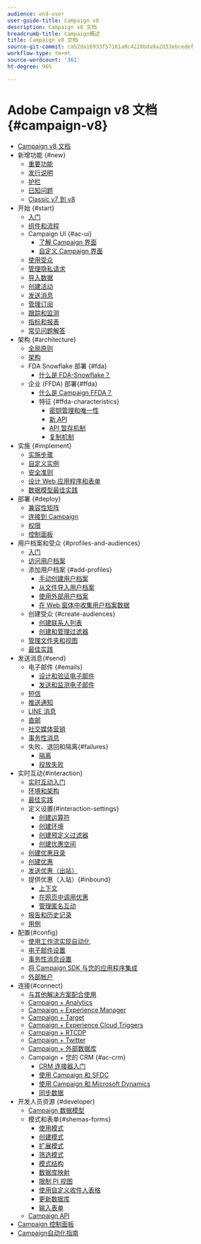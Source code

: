 ```yaml
---
audience: end-user
user-guide-title: Campaign v8
description: Campaign v8 文档
breadcrumb-title: Campaign概述
title: Campaign v8 文档
source-git-commit: ca52da16933f57181a0c4228bda9a2d33ebcedef
workflow-type: tm+mt
source-wordcount: '361'
ht-degree: 96%

---
```



# Adobe Campaign v8 文档 {#campaign-v8}

+ [Campaign v8 文档](campaign-home.md)
+ 新增功能 {#new}
   + [重要功能](start/whats-new.md)
   + [发行说明](start/release-notes.md)
   + [护栏](start/ac-guardrails.md)
   + [已知问题](start/known-issues.md)
   + [Classic v7 到 v8](start/v7-to-v8.md)
+ 开始 {#start}
   + [入门](start/get-started.md)
   + [组件和流程](start/ac-components.md)
   + Campaign UI {#ac-ui}
      + [了解 Campaign 界面](start/campaign-ui.md)
      + [自定义 Campaign 界面](start/customize-ui.md)
   + [使用受众](start/audiences.md)
   + [管理隐私请求](start/privacy.md)
   + [导入数据](start/import.md)
   + [创建活动](start/campaigns.md)
   + [发送消息](start/create-message.md)
   + [管理订阅](start/subscriptions.md)
   + [跟踪和监测](start/tracking.md)
   + [指标和报表](start/reporting.md)
   + [常见问题解答](start/campaign-faq.md)
+ 架构 {#architecture}
   + [全局原则](architecture/general-architecture.md)
   + [架构](architecture/architecture.md)
   + FDA Snowflake 部署 {#fda}
      + [什么是 FDA-Snowflake？](architecture/fda-deployment.md)
   + 企业 (FFDA) 部署{#ffda}
      + [什么是 Campaign FFDA？](architecture/enterprise-deployment.md)
      + 特征 {#ffda-characteristics}
         + [密钥管理和唯一性](architecture/keys.md)
         + [新 API](architecture/new-apis.md)
         + [API 暂存机制](architecture/staging.md)
         + [复制机制](architecture/replication.md)
+ 实施 {#implement}
   + [实施步骤](start/implement.md)
   + [自定义实例](dev/customize.md)
   + [安全准则](config/security.md)
   + [设计 Web 应用程序和表单](dev/webapps.md)
   + [数据模型最佳实践](dev/datamodel-best-practices.md)
+ 部署 {#deploy}
   + [兼容性矩阵](start/compatibility-matrix.md)
   + [连接到 Campaign](start/connect.md)
   + [权限](start/permissions.md)
   + [控制面板](config/self-service.md)
+ 用户档案和受众 {#profiles-and-audiences}
   + [入门](audiences/gs-audiences.md)
   + [访问用户档案](audiences/view-profiles.md)
   + 添加用户档案 {#add-profiles}
      + [手动创建用户档案](audiences/create-profiles.md)
      + [从文件导入用户档案](audiences/import-profiles.md)
      + [使用外部用户档案](audiences/external-profiles.md)
      + [在 Web 窗体中收集用户档案数据](audiences/collect-profiles.md)
   + 创建受众 {#create-audiences}
      + [创建联系人列表](audiences/create-audiences.md)
      + [创建和管理过滤器](audiences/create-filters.md)
   + [管理文件夹和视图](audiences/folders-and-views.md)
   + [最佳实践](audiences/audiences-best-practices.md)
+ 发送消息{#send}
   + 电子邮件 {#emails}
      + [设计和验证电子邮件](send/email.md)
      + [发送和监测电子邮件](send/send.md)
   + [短信](send/sms.md)
   + [推送通知](send/push.md)
   + [LINE 消息](send/line.md)
   + [直邮](send/direct-mail.md)
   + [社交媒体营销](send/twitter.md)
   + [事务性消息](send/transactional.md)
   + 失败、退回和隔离{#failures}
      + [隔离](send/quarantines.md)
      + [投放失败](send/delivery-failures.md)
+ 实时互动{#interaction}
   + [实时互动入门](interaction/interaction.md)
   + [环境和架构](interaction/interaction-architecture.md)
   + [最佳实践](interaction/interaction-best-practices.md)
   + 定义设置{#interaction-settings}
      + [创建运算符](interaction/interaction-operators.md)
      + [创建环境](interaction/interaction-env.md)
      + [创建预定义过滤器](interaction/interaction-predefined-filters.md)
      + [创建优惠空间](interaction/interaction-offer-spaces.md)
   + [创建优惠目录](interaction/interaction-offer-catalog.md)
   + [创建优惠](interaction/interaction-offer.md)
   + [发送优惠（出站）](interaction/interaction-send-offers.md)
   + 提供优惠（入站）{#inbound}
      + [上下文](interaction/interaction-present-offers.md)
      + [在网页中调用优惠](interaction/interaction-integration.md)
      + [管理匿名互动](interaction/anonymous-interactions.md)
   + [报告和历史记录](interaction/interaction-tracking.md)
   + [用例](interaction/interaction-use-cases.md)
+ 配置{#config}
   + [使用工作流实现自动化](config/workflows.md)
   + [电子邮件设置](config/email-settings.md)
   + [事务性消息设置](config/transactional-msg-settings.md)
   + [将 Campaign SDK 与您的应用程序集成](config/push-config.md)
   + [外部帐户](config/external-accounts.md)
+ 连接{#connect}
   + [与其他解决方案配合使用](connect/integration.md)
   + [Campaign + Analytics](connect/ac-aa.md)
   + [Campaign + Experience Manager](connect/ac-aem.md)
   + [Campaign + Target](connect/ac-at.md)
   + [Campaign + Experience Cloud Triggers](connect/ac-triggers.md)
   + [Campaign + RTCDP](connect/ac-rtcdp.md)
   + [Campaign + Twitter](connect/ac-tw.md)
   + [Campaign + 外部数据库](connect/fda.md)
   + Campaign + 您的 CRM {#ac-crm}
      + [CRM 连接器入门](connect/crm.md)
      + [使用 Campaign 和 SFDC](connect/ac-sfdc.md)
      + [使用 Campaign 和 Microsoft Dynamics](connect/ac-ms-dyn.md)
      + [同步数据](connect/crm-data-sync.md)
+ 开发人员资源 {#developer}
   + [Campaign 数据模型](dev/datamodel.md)
   + 模式和表单{#shemas-forms}
      + [使用模式](dev/schemas.md)
      + [创建模式](dev/create-schema.md)
      + [扩展模式](dev/extend-schema.md)
      + [筛选模式](dev/filter-schema.md)
      + [模式结构](dev/schema-structure.md)
      + [数据库映射](dev/database-mapping.md)
      + [限制 PI 视图](dev/restrict-pi-view.md)
      + [使用自定义收件人表格](dev/custom-recipient.md)
      + [更新数据库](dev/update-database-structure.md)
      + [输入表单](dev/forms.md)
   + [Campaign API](dev/api.md)
+ [Campaign 控制面板](https://experienceleague.adobe.com/docs/control-panel/using/control-panel-home.html?lang=zh-Hans)
+ [Campaign自动化指南](https://experienceleague.adobe.com/docs/campaign/automation/home.html)
